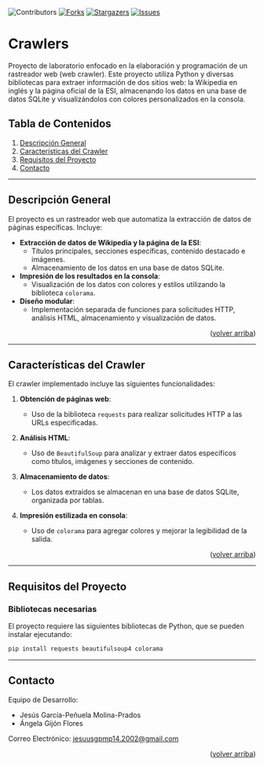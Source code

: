 <!-- PROJECT SHIELDS -->
![Contributors](https://img.shields.io/badge/Contributors-2-brightgreen?style=for-the-badge)
[![Forks][forks-shield]][forks-url]
[![Stargazers][stars-shield]][stars-url]
[![Issues][issues-shield]][issues-url]

# Crawlers

Proyecto de laboratorio enfocado en la elaboración y programación de un rastreador web (web crawler). Este proyecto utiliza Python y diversas bibliotecas para extraer información de dos sitios web: la Wikipedia en inglés y la página oficial de la ESI, almacenando los datos en una base de datos SQLite y visualizándolos con colores personalizados en la consola.

## Tabla de Contenidos
1. [Descripción General](#descripcion-general)
2. [Características del Crawler](#caracteristicas-del-crawler)
3. [Requisitos del Proyecto](#requisitos-del-proyecto)
4. [Contacto](#contacto)

---

## Descripción General

El proyecto es un rastreador web que automatiza la extracción de datos de páginas específicas. Incluye:

- **Extracción de datos de Wikipedia y la página de la ESI**:
  - Títulos principales, secciones específicas, contenido destacado e imágenes.
  - Almacenamiento de los datos en una base de datos SQLite.
- **Impresión de los resultados en la consola**:
  - Visualización de los datos con colores y estilos utilizando la biblioteca `colorama`.
- **Diseño modular**:
  - Implementación separada de funciones para solicitudes HTTP, análisis HTML, almacenamiento y visualización de datos.

<p align="right">(<a href="#">volver arriba</a>)</p>

---

## Características del Crawler

El crawler implementado incluye las siguientes funcionalidades:

1. **Obtención de páginas web**:
   - Uso de la biblioteca `requests` para realizar solicitudes HTTP a las URLs especificadas.

2. **Análisis HTML**:
   - Uso de `BeautifulSoup` para analizar y extraer datos específicos como títulos, imágenes y secciones de contenido.

3. **Almacenamiento de datos**:
   - Los datos extraídos se almacenan en una base de datos SQLite, organizada por tablas.

4. **Impresión estilizada en consola**:
   - Uso de `colorama` para agregar colores y mejorar la legibilidad de la salida.

<p align="right">(<a href="#">volver arriba</a>)</p>

---

## Requisitos del Proyecto

### Bibliotecas necesarias

El proyecto requiere las siguientes bibliotecas de Python, que se pueden instalar ejecutando:

```bash
pip install requests beautifulsoup4 colorama
```

---


## Contacto

Equipo de Desarrollo:
- Jesús García-Peñuela Molina-Prados
- Ángela Gijón Flores
  
Correo Electrónico: [jesuusgpmp14.2002@gmail.com](mailto:jesuusgpmp14.2002@gmail.com)

<p align="right">(<a href="#">volver arriba</a>)</p>


[forks-shield]: https://img.shields.io/github/forks/JESUSGPMP14/Crawler.svg?style=for-the-badge
[forks-url]: https://github.com/JESUSGPMP14/Crawler/network/members
[stars-shield]: https://img.shields.io/github/stars/JESUSGPMP14/Crawler.svg?style=for-the-badge
[stars-url]: https://github.com/JESUSGPMP14/Crawler/stargazers
[issues-shield]: https://img.shields.io/github/issues/JESUSGPMP14/Crawler.svg?style=for-the-badge
[issues-url]: https://github.com/JESUSGPMP14/Crawler/issues
